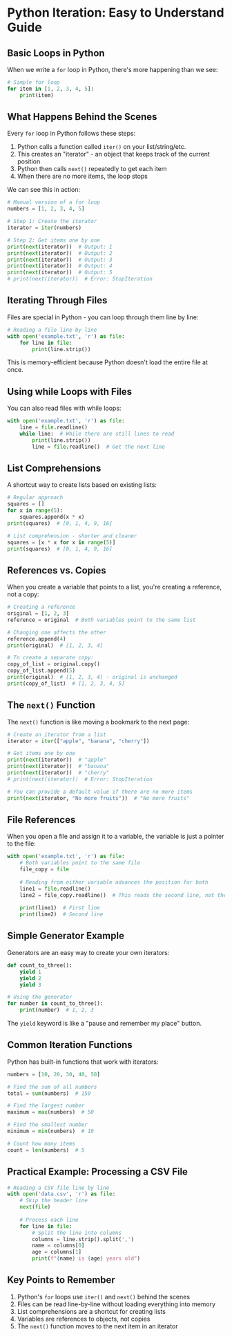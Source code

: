 # Python Iteration: Easy to Understand Guide

## Basic Loops in Python

When we write a `for` loop in Python, there's more happening than we see:

```python
# Simple for loop
for item in [1, 2, 3, 4, 5]:
    print(item)
```

## What Happens Behind the Scenes

Every `for` loop in Python follows these steps:

1. Python calls a function called `iter()` on your list/string/etc.
2. This creates an "iterator" - an object that keeps track of the current position
3. Python then calls `next()` repeatedly to get each item
4. When there are no more items, the loop stops

We can see this in action:

```python
# Manual version of a for loop
numbers = [1, 2, 3, 4, 5]

# Step 1: Create the iterator
iterator = iter(numbers)

# Step 2: Get items one by one
print(next(iterator))  # Output: 1
print(next(iterator))  # Output: 2
print(next(iterator))  # Output: 3
print(next(iterator))  # Output: 4
print(next(iterator))  # Output: 5
# print(next(iterator))  # Error: StopIteration
```

## Iterating Through Files

Files are special in Python - you can loop through them line by line:

```python
# Reading a file line by line
with open('example.txt', 'r') as file:
    for line in file:
        print(line.strip())
```

This is memory-efficient because Python doesn't load the entire file at once.

## Using while Loops with Files

You can also read files with while loops:

```python
with open('example.txt', 'r') as file:
    line = file.readline()
    while line:  # While there are still lines to read
        print(line.strip())
        line = file.readline()  # Get the next line
```

## List Comprehensions

A shortcut way to create lists based on existing lists:

```python
# Regular approach
squares = []
for x in range(5):
    squares.append(x * x)
print(squares)  # [0, 1, 4, 9, 16]

# List comprehension - shorter and cleaner
squares = [x * x for x in range(5)]
print(squares)  # [0, 1, 4, 9, 16]
```

## References vs. Copies

When you create a variable that points to a list, you're creating a reference, not a copy:

```python
# Creating a reference
original = [1, 2, 3]
reference = original  # Both variables point to the same list

# Changing one affects the other
reference.append(4)
print(original)  # [1, 2, 3, 4]

# To create a separate copy:
copy_of_list = original.copy()
copy_of_list.append(5)
print(original)  # [1, 2, 3, 4] - original is unchanged
print(copy_of_list)  # [1, 2, 3, 4, 5]
```

## The `next()` Function

The `next()` function is like moving a bookmark to the next page:

```python
# Create an iterator from a list
iterator = iter(["apple", "banana", "cherry"])

# Get items one by one
print(next(iterator))  # "apple"
print(next(iterator))  # "banana"
print(next(iterator))  # "cherry"
# print(next(iterator))  # Error: StopIteration

# You can provide a default value if there are no more items
print(next(iterator, "No more fruits"))  # "No more fruits"
```

## File References

When you open a file and assign it to a variable, the variable is just a pointer to the file:

```python
with open('example.txt', 'r') as file:
    # Both variables point to the same file
    file_copy = file
    
    # Reading from either variable advances the position for both
    line1 = file.readline()
    line2 = file_copy.readline()  # This reads the second line, not the first again
    
    print(line1)  # First line
    print(line2)  # Second line
```

## Simple Generator Example

Generators are an easy way to create your own iterators:

```python
def count_to_three():
    yield 1
    yield 2
    yield 3

# Using the generator
for number in count_to_three():
    print(number)  # 1, 2, 3
```

The `yield` keyword is like a "pause and remember my place" button.

## Common Iteration Functions

Python has built-in functions that work with iterators:

```python
numbers = [10, 20, 30, 40, 50]

# Find the sum of all numbers
total = sum(numbers)  # 150

# Find the largest number
maximum = max(numbers)  # 50

# Find the smallest number
minimum = min(numbers)  # 10

# Count how many items
count = len(numbers)  # 5
```

## Practical Example: Processing a CSV File

```python
# Reading a CSV file line by line
with open('data.csv', 'r') as file:
    # Skip the header line
    next(file)
    
    # Process each line
    for line in file:
        # Split the line into columns
        columns = line.strip().split(',')
        name = columns[0]
        age = columns[1]
        print(f"{name} is {age} years old")
```

## Key Points to Remember

1. Python's `for` loops use `iter()` and `next()` behind the scenes
2. Files can be read line-by-line without loading everything into memory
3. List comprehensions are a shortcut for creating lists
4. Variables are references to objects, not copies
5. The `next()` function moves to the next item in an iterator